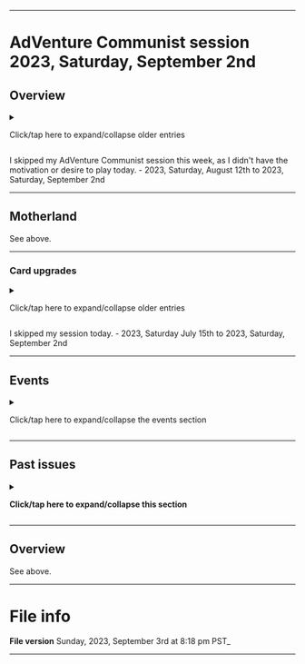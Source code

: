 
***

# AdVenture Communist session 2023, Saturday, September 2nd

## Overview

<details><summary><p lang="en">Click/tap here to expand/collapse older entries</p></summary>

I had a much longer session today, and made a lot of progress. I made significant progress in rank 45, and ranked up to rank 46. - August 7th 2021

I had a much longer session today, and made a lot of progress. I made significant progress in rank 46, and didn't rank up to rank 47. I played for nearly 4 hours, and spent a lot of my gold out of desperation, but it is fine, gold is for capitalists. - August 14th 2021

I had a much longer session today, and made a lot of progress. I made significant progress in rank 46, and ranked up to rank 47, and made decent progress here. - August 21st 2021

I had a long, but shorter session today. I wasn't as into it as I used to be. I made some progress in rank 47 today, but progress was very slow. - August 28th 2021

I had a long, but shorter session today. I was more into gameplay today, and I made some progress. I ranked up to rank 48, and made some progress in rank 48 today, but progress was very slow. - 2021 September 4th

I had a very long session today. I was more into gameplay today, and I made less progress. I made some progress in rank 48 today, but progress was very slow. - 2021 September 11th

I had a very long session again today. I was more into gameplay again today, and I made less progress. I ranked up to rank 49, and made some progress in rank 49, but progress was very slow. - 2021 September 18th

I had a very long session again today. I was more into gameplay again today, and I made less progress. I struggled in rank 49, and made very minor progress. I hope to complete the rank next week if things go better. - 2021 September 25th

I had along session again today. I was more into gameplay again today, and I made more progress. I ranked up to rank 50, and began struggling. I started uploading to a new repo today due to reaching rank 50. - 2021 October 2nd

I had an extremely long session today. I was more into gameplay again today, and I made more progress. I made some pretty good progress in rank 50, but didn't rank up. I eventually forced myself to quit. - 2021 October 9th

I did not play today, as I had to make a compromise due to my worsening cold. - 2021 October 16th

I had an very long session today. I was more into gameplay again today, and I made more progress. I made some pretty good progress in rank 50, ranked up, and began making progress in rank 51. I also played the event today, since it is a special event. I eventually forced myself to quit due to low battery and time. - 2021 October 23rd

I had an very long session today. I was more into gameplay again today, and I made more progress. I made some progress in rank 51, and focused heavily on cold storages and blood banks. I also played the event today, since it is a special event. I eventually forced myself to quit due to low battery and time. - 2021 October 30th

I had an very long session today. I was more into gameplay again today, and I made more progress, but most of the session was slow. I made some progress in rank 51, and focused heavily on cold storages, artilleries, tankers, and nuclear powerplants. I decided not to play the event today, as it seemed glitched, and I didn't want to risk messing up my game. - 2021 November 6th

I had a shorter session today. I made more progress, and wrapped up before it got slow.. I made some progress in rank 51, ranked up to rank 52, and made some progress there. - 2021 November 13th

I had a longer session today. I made more progress, and didn't wrap up up before it got slow. I made some progress in rank 52 today, but did not rank up. - 2021 November 20th

I had an excessively long session today. I made more progress, and didn't wrap up up before it got slow. I made some progress in rank 52 today, but did not rank up again. - 2021 November 27th

I had a shorter session that still went over an hour. I focused mainly on tankers and trying to get closer to ranking up. I did not rank up again this week, I stayed on rank 52. The game had a massive UI update, and I got used to it in the first half of the session. Some things couldn't be shown via screenshots, such as card transitions. - 2021 December 4th

I had a long session today. I quit after eventually forcing myself to stop. I ranked up to rank 53 today, but made little progress in the new rank. - 2021 December 11th

I had a long session today. I quit after eventually forcing myself to stop. I did not rank up from rank 53 today, but I made little progress in the new rank. - 2021 December 18th

I had a long session today. I quit after eventually forcing myself to stop. I did not rank up from rank 53 today, but I made a bit of progress in the new rank. - 2021 December 25th

I had a long session yet again today. I quit after eventually forcing myself to stop. I ranked up to rank 54, and made some progress in the new rank, but forced myself to quit when it became too repetitive. - 2022 January 1st

I had a long session yet again today. I quit after eventually forcing myself to stop. I did not rank up from rank 54, but made progress in the new rank, but forced myself to quit before it became too repetitive. - 2022 January 8th

I had a long session yet again today. I quit after eventually forcing myself to stop. I did not rank up from rank 54, but made progress in the new rank, but forced myself to quit before it became too repetitive. - 2022 January 15th

I had a very long session today. I quit after eventually forcing myself to stop. I was forced to update the game before starting. I ranked up to rank 55, and made minor progress in the new rank, but forced myself to quit after I wasted resources. - 2022 January 22nd

I had a very long session today. I quit after eventually forcing myself to stop. I stayed in rank 55, and made minor progress in the new rank, but forced myself to quit after I wasted too much time. - 2022 January 29th

I had a very long session today. I quit after eventually forcing myself to stop. I stayed in rank 55, and made minor progress in the new rank, but forced myself to quit after I ran out of things to do. - 2022 February 5th

I had a very long session today. I quit after eventually forcing myself to stop. I ranked up to rank 56, and made minor progress in the new rank, but forced myself to quit after I ran out of things to do. - 2022 February 12th

I had a shorter session today. I quit after eventually forcing myself to stop. I stayed in rank 56, and made minor progress in the new rank, but forced myself to quit after I ran out of things to do, and because I wasn't enjoying it too much today. - 2022 February 19th

I had a much longer, excessive session today. I quit after eventually forcing myself to stop. I stayed in rank 56, and made major progress in the new rank, but forced myself to quit after I ran out of things to do, and because I was playing for too long. I made significant progress in rank 56 and I will most likely be able to rank up next week. I did not play in any events, and focused most of my time on nuclear powerplants and tankers. The game also had an update today. - 2022 February 26th

I had a much longer, excessive session again today. I quit after eventually forcing myself to stop due to low battery (7%). I ranked up to rank 57, and decided to unlock as many industries as I could with only 1 comrade/second. I also spent a lot of time in the event today, but forced myself to quit after I ran low on battery, and because I was playing for too long. I made some progress in rank 57 and I will most likely be able to rank up next week. The game did not have any updates today.

Today, I considered not playing to show support for Ukraine, but decided that it was appropriate, as this game isn't pro-communism, it is mostly political satire if it even alludes to this. I still hope for Ukraine to become at peace again, for the fighting to stop, and for Ukraine to rebuild. - 2022 March 5th

<!-- 2022.03.12 Notes
AdCom session notes 2022 March 12th

Upgraded various cards in both the motherland and the event
Another very long, excessive session
Ad instability
!-->

I had a slightly longer, excessive session again today. I quit after eventually forcing myself to stop due to low battery (7%). I stayed in rank 57, and made minor progress in the new rank. I unlocked Nate Polly, and can now automate my crop dusters. I also spent a lot of time in the event today, but forced myself to quit after I ran out of things to do, and because I was playing for too long. The game did not have any updates today.

I updated various cards today. The game has unstable ads, and after some research, I found the developers have refused to fix this for the games entire lifespan. - 2022 March 11th

I had a very long session today, and made some progress. I eventually quit after my battery reached 5%. I ranked up to rank 58, and made some progress in the new rank. From my rewards from last weeks event, I unlocked a new researcher that gives a resource boost, and also got another supreme card, which let me double my comrade/second. I worked extensively on trying to unlock as much as I could and gain as many c/s before I quit. The game had unstable ads today, and after the game crashed the moment I clicked on an ad boost, I decided not to use anymore for a while. - 2022 March 19th

I had a long session today, and made some progress. I eventually quit after my battery reached 3%. I stayed in rank 58, and made little progress. I upgraded 1 card today. I did an update today, but the game still had unstable ads again today, and I repeatedly avoided most air drops. There has been a recent controversy with this game, and the threat of it dying out, most of the criticism is the failure to addres issues with ads. I will continue to play this game weekly until further notice. - 2022 March 25th

I had a long session today, and made some progress. I eventually quit after my battery reached 8%. I stayed in rank 58, and made little progress. I upgraded 2 cardS today. I focused on getting some industries to the point where I couldn't do effective upgrades anymore today. There has been a recent controversy with this game, and the threat of it dying out, most of the criticism is the failure to address issues with ads. I will continue to play this game weekly until further notice. - 2022 April 2nd

I had an excessively long session today, and made some progress. I eventually quit after forcing myself to stop. I ranked up to rank 59, and made some progress in the new rank. I upgraded 3 cardS today. I focused on getting some industries to the point where I couldn't do effective upgrades anymore for today. I actively avoided ads today after the first one crashed the game and deleted my session data. I only watched 1 ad today, which was for the production boost, speaking of ads, there has been a recent controversy with this game, and the threat of it dying out, most of the criticism is the failure to address issues with ads, and the increasing monetization of the game. I will continue to play this game weekly until further notice. - 2022 April 9th

I had an excessively long session today, and made some progress. I eventually quit after forcing myself to stop. I stayed in rank 59, and made some progress in the new rank. I upgraded 2 cardS today. I focused on getting some industries to the point where I couldn't do effective upgrades anymore for today. I actively avoided ads today due to the ongoing controversy, and the fact that ads are unstable now. I only watched 1 ad today, which was for the production boost. For concrete reference: there has been a recent controversy with this game, and the threat of it dying out, most of the criticism is the failure to address issues with ads, and the increasing monetization of the game. I will continue to play this game weekly until further notice. - 2022 April 16th

I had an excessively long session again today, and made some progress. I eventually quit after forcing myself to stop. I stayed in rank 59, and made some progress in the new rank. I did not upgrade any cards today. I focused on getting some industries to the point where I couldn't do effective upgrades anymore for today. I played for over 2 hours, but also did other things in this time. I actively avoided ads today due to the ongoing controversy, and the fact that ads are unstable now. I only watched 1 ad today, which was for the production boost. For concrete reference: there has been a recent controversy with this game, and the threat of it dying out, most of the criticism is the failure to address issues with ads, and the increasing monetization of the game. I will continue to play this game weekly until further notice. - 2022 April 23rd

I had an excessively long session again today, and made some progress. I eventually quit after forcing myself to stop. I ranked up to rank 60, and unlocked a new researcher (Captain Jay Spaddock - Automates battleships) I focused on getting some industries to the point where I couldn't do effective upgrades anymore for today. I played for over 2 hours, but didn't do other things in this time. I spent a long time in the beginning of rank 60, with 1 comrade per second. I actively avoided ads today due to the ongoing controversy, and the fact that ads are unstable now. I only watched 1 ad today, which was for the production boost. See below for more info on this. - 2022 April 30th

I had an excessively long (but shorter) session again today, and made some progress. I eventually quit after forcing myself to stop. I stayed in rank 60, and made some progress. I focused on getting some industries to the point where I couldn't do effective upgrades anymore for today. I played for over 2 hours, but didn't do other things in this time. I wasn't able to spend over 100 billion remaining comrades today. I did several upgrades today. I actively avoided ads today due to the ongoing controversy, and the fact that ads are unstable now. I only watched 1 ad today, which was for the production boost. See below for more info on this. - 2022 May 7th

I had an excessively long (and also longer than last week) session again today, and made some progress. I eventually quit after forcing myself to stop. I stayed in rank 60, and made major progress. I focused on getting some industries to the point where I couldn't do effective upgrades anymore for today. I played for over 2 hours, but didn't do other things in this time. I did several upgrades today. I actively avoided ads today due to the ongoing controversy, and the fact that ads are unstable now. I only watched 1 ad today, which was for the production boost. See below for more info on this. - 2022 May 14th

I had an excessively long (but a shorter session than last week) session again today, and made some progress. I eventually quit after forcing myself to stop. I ranked up to rank 61, and made progress in the new rank. I didn't do the 1 comrade/second gameplay this time. I focused on getting some industries to the point where I couldn't do effective upgrades anymore for today. I played for over 2 hours, but didn't do other things in this time. I did several upgrades today. I actively avoided ads today due to the ongoing controversy, and the fact that ads are unstable now. The game had an update today, but I don't want to see if they fixed it or not, as I should avoid ads here. I only watched 1 ad today, which was for the production boost. See below for more info on this. - 2022 May 21st

I had an excessively long (and also longer than last week) session again today, and made some progress. I eventually quit after forcing myself to stop. I stayed in rank 61, and made minor progress in the new rank. I focused on getting some industries to the point where I couldn't do effective upgrades anymore for today. I played for over 2 hours, but didn't do other things in this time. I did several upgrades today, but spent a lot of time playing the Supreme Supervillain event. I actively avoided ads today due to the ongoing controversy, and the fact that ads are unstable now. The game had an update today. I only watched 1 ad today, which was for the production boost. See below for more info on this. - 2022 May 28th

I had an excessively long (and also longer than last week) session again today, and made little progress. I eventually quit after forcing myself to stop. I stayed in rank 61, and made minor progress in the new rank. I made a severe error early on, when I accidentally bought over 300 billion cold storages, my entire weekly amount on a single industry that I didn't want to spend on (I wanted to focus on crop dusters here) this severely limited me today, but I did make some progress. I played for over 2 hours, but didn't do other things in this time. I spent a long time playing the Supreme Supervillain event. I actively avoided ads today due to the ongoing controversy, and the fact that ads are unstable now. The game had an update today. I only watched 1 ad today, which was for the production boost. See below for more info on this. - 2022, Saturday, June 4th

I had an excessively long (but much shorter than last week) session again today, and made some progress. I eventually quit after forcing myself to stop. I ranked up to rank 62, and made some progress in the new rank. I collected rewards from last weeks event, and kept playing. I saved up nearly 20000 science. I also now have 1000 gold saved up again.11I actively avoided ads today due to the ongoing controversy, and the fact that ads are unstable now. The game had an update today. I only watched 1 ad today, which was for the production boost. See below for more info on this. - 2022, Saturday, June 11th

I had an excessively long (but much shorter than last week) session again today, and made some progress. I eventually quit after forcing myself to stop. I stayed in rank 62, and made some minor progress in the new rank. I saved up nearly 24000 science, before I spent most of it. The game had an update again today. I actively avoided ads today due to the ongoing controversy, and the fact that ads are unstable now. I only watched 1 ad today, which was for the production boost. See below for more info on this. - 2022, Saturday, June 18th

I had an excessively long (but a bit shorter than last week) session again today, and made some progress. I eventually quit after forcing myself to stop. I stayed in rank 62, and made some minor progress in the new rank. I discovered a checkbox that I should never press, which seems to have been added recently, which allows you to waste resources on a lower level industry. The capsule auto-open was cool and productive, but this one checkbox can be extremely malicious. I hope I never accidentally press it. I actively avoided ads today due to the ongoing controversy, and the fact that ads are unstable now. I only watched 1 ad today, which was for the production boost. See below for more info on this. - 2022, Saturday, June 25th

I had a very long (but a bit shorter than last week) session again today, and made some progress. I eventually quit after forcing myself to stop. I stayed in rank 62, and made some major progress in the new rank. I will rank up next week. I couldn't play as long as I wanted, as my battery wasn't performing as well lately. I actively avoided ads today due to the ongoing controversy, and the fact that ads are unstable now. I only watched 1 ad today, which was for the production boost. See below for more info on this. - 2022, Saturday, July 2nd

I had an excessively long (but a bit longer than last week) session again today, and made some progress. I eventually quit after forcing myself to stop. I stayed in rank 62, until I could complete a quest, which ended up taking most of the session. I ranked up to rank 63 later on, and made minor progress in the new rank I actively avoided ads today due to the ongoing controversy, and the fact that ads are unstable now. I only watched 1 ad today, which was for the production boost. See below for more info on this. - 2022, Saturday, July 9th

I had an excessively long (and much longer than last week) session again today, and made some progress. I eventually quit after forcing myself to stop. I stayed in rank 63. The game had an update today, and ads are now stable again, I found out later in my session. The game also no longer warns you against wasting all your comrades on a previous industry, and the game failed me on this today. - 2022, Saturday, July 16th

I had an excessively long (and much longer than last week) session again today, and made some progress. I eventually quit after forcing myself to stop. I stayed in rank 63. I opened my first epic chest today, and did 2 card upgrades. I also went through 15 ads, only to find the free airdrops had a very weak payout. I eventually forced myself to stop. - 2022, Saturday, July 23rd

I had a much shorter session today, and made some progress. I eventually quit after forcing myself to stop. I stayed in rank 63. I collected rewards and did 1 card upgrade. I accidentally wasted over a hundred billion comrades early on, which didn't hinder my gameplay much, until I reached a Uranium mine achievement. I eventually forced myself to stop when my battery ran low. - 2022, Saturday, July 30th

I had an excessively long (and much longer than last week) session again today, and made some progress. I eventually quit after forcing myself to stop. I ranked up to rank 64, and made minor progress in the new rank. I also did 1 card upgrades. I eventually forced myself to stop. - 2022, Saturday, August 6th

I had an excessively long (but much shorter than last week) session again today, and made some progress. I eventually quit after forcing myself to stop. I stayed in rank 64, and made minor progress in the new rank. I also did 4 card upgrades. I eventually forced myself to stop. - 2022, Saturday, August 13th

I had an excessively long (and much longer than last week) session again today, and made significant progress. I eventually quit after forcing myself to stop. I stayed in rank 64, and made significant progress in the new rank. I also did 3 card upgrades. I eventually forced myself to stop. - 2022, Saturday, August 20th

I had an excessively long (but much shorter than last week) session again today, and made some progress. I eventually quit after running low on battery. I ranked up to rank 65, and made minro progress in the new rank. I did not do any card upgrades today. I eventually forced myself to stop. The game began throwing defective ads again, and I stopped getting ad boosts due to a crash. - 2022, Saturday, August 27th

I did not play today, I had issues charging my phone overnight, and by the time it charged enough to play, it was already too late in the day. I hope to get this under control, and resume next week. - 2022, Saturday, September 3rd

I did not play again this week, I just didn't feel like playing. I have some projects that are taking a lot of time, and I preferred to work on them rather than play this game today. I may resume next week. - 2022, Saturday, September 10th to 2023, Saturday, February 25th (26 consecutive sessions skipped)

I have plans to return on 2023, Saturday, March 11th, due to a long car trip. I may play AdCap as well. - 2023, Saturday, February 18th

I finally returned to this game today, a week earlier than planned. The game was so out of date, that it gave an error of being unable to sign me in, rather than show that an update is available. I tried to keep my session under an hour, but the game was very addicting. I had an very long session today, and made some progress. I eventually quit after running low on battery. I upgraded my miners to level 10 today. I eventually forced myself to stop. - 2023, Saturday, March 4th

I had a very long session today, and made some progress. I eventually quit after running out of things to do. I unfortunately didn't get to rank up this week, but came close. I unlocked a supreme card through a stone capsule today. I upgraded my uranium mine to level 6 today, and also my megacop to level 5. I eventually forced myself to stop. - 2023, Saturday, March 11th

I had a very long session today, and made some progress. I ranked up to rank 66, but waited a long time to try and complete the remaining 2 quests first. I did not do any card upgrades this week. I eventually forced myself to stop. - 2023, Saturday, March 18th

I had a very long session today, and made some progress. I stayed in rank 66, completing few quests, and upgrading some industries. Most of my time was spent in the Comrade Communists Vacation event. I did not do any card upgrades this week. I eventually forced myself to stop. - 2023, Saturday, March 25th

I had an very long session today, and made some progress. I stayed in rank 66, completing some quests, and upgrading some industries. Most of my time was spent in the Comrade Communists Vacation event. I did not do any card upgrades this week. I eventually forced myself to stop. - 2023, Saturday, April 1st

I had a very long session today, and made some progress. I stayed in rank 66, completing some quests, and upgrading some industries. I came close to ranking up, but couldn't progress, as I became deadlocked. I did several card upgrades, and received a Supreme rarity card. I eventually forced myself to stop. - 2023, Saturday, April 8th

<!-- Notes 2023.04.15
1 card upgrade
Shorter session
!-->

I had a long session today, much shorter in comparison to last week and made some progress. I stayed in rank 66, completing some quests, and upgrading some industries. I was still deadlocked today. I did 1 card upgrade today. I eventually forced myself to stop. - 2023, Saturday, April 15th

<!-- Notes 2023.04.22
AdCom update issues
Stone state skipped
Rank up, did not complete all quests, no new unlocks
Artillery upgrade (to save you RAM from manually locating the file, here is the data: lvl 9: artillery production output: 256x -> 512x)
Long session
!-->

I had a long session today, much shorter in comparison to last week and made some progress. I ranked up to rank 67 without completing all quests. There were no new card unlocks at rank 67, but there will be one for rank 68. The game had an update, and it took a while for the update to go through. I did 1 card upgrade today. I eventually forced myself to stop. - 2023, Saturday, April 22nd

<!-- Notes 2023.04.29
AdCom 2023.04.29

Upgraded stone capsule science reward, now to make up 4000 science from doing this upgrade, should take about a month
Fun event
Very long time in the event
Progress in the motherland
Unable to upload media today, not enough time, and the Internet was too slow. I will give myself until Tuesday.
!-->

I had a very long session today, and made some progress. I stayed in rank 67 today, and made some progress. I upgraded my stone capsule science reward, now I have to make up 4000 science from doing this upgrade, it should take about a month. I spent a very long time in the event. I eventually forced myself to stop. Later on, I could not upload media to the AdCom git-image repository, as I didn't have enough time, and the Internet was too slow. - 2023, Saturday, April 29th

<!-- Notes 2023.05.06
1 CARD UPGRADE, BARGES
Unable to make it to rank 8 in the event
!-->

I had a very long session today, and made some progress. I stayed in rank 67 today, and couldn't complete very many objectives. I did 1 card upgrade, and spent a very long time in the event. I eventually forced myself to stop. - 2023, Saturday, May 6th

I had a very long session today, and made some progress. I stayed in rank 67 today, and couldn't complete very many objectives, I was very close to being able to rank up today, but encountered some very difficult objectives. I did 2 card upgrades, and spent a lot of gold and time. I spent too much gold on time warps, and 8000 science, the first time I have purchased science with gold. I eventually forced myself to stop. - 2023, Saturday, May 13th

I had a very short session today, and made some progress. I stayed in rank 67 today, and couldn't complete any objectives, I thought I would be able to rank up today, but it wasn't possible to complete any of the last 3 objectives. I did 1 card upgrade, and spent a lot of gold. The game had a useful update, where now I can get a free 30 minute time warp every 6 hours (or once per week, in my case) there were some graphical changes I didn't like as much, but they weren't all bad. I eventually forced myself to stop. - 2023, Saturday, May 20th

I had a short session today, and made some progress. I ranked up to rank 68, and made brief progress in the new rank. I didn't do any card upgrades this week. I am waiting to unlock airports within the current rank before I begin upgrading the new card, as I want to see the effects of different production speeds. I eventually forced myself to stop. - 2023, Saturday, May 27th

I had a long session today, and made some progress. I stayed in rank 68, and made brief progress in the new rank. I did 3 card upgrades this week, and exited the game multiple times to get stable ad boosts. I eventually wrapped up and quit. - 2023, Saturday, June 3rd

I had a long session today, and made some progress. I stayed in rank 68, and made some progress in the new rank. I did 1 card upgrade this week, and exited the game once to get stable ad boosts. I decided not to play the event this week. I eventually wrapped up and quit. - 2023, Saturday, June 10th

I had a very short session today, and made some progress. I stayed in rank 68, and made slight progress in the new rank. I didn't do any card upgrades this week. I decided not to play the event this week. I eventually wrapped up and quit. This was one of my shortest sessions. - 2023, Saturday, June 17th

I had a long session today, and made some progress. I stayed in rank 68, and made slight progress in the new rank, only completing 2 quests. I did 2 card upgrades this week. I decided not to play the event this week. I eventually wrapped up and quit. This was another purposefully short session. - 2023, Saturday, June 24th

I skipped my AdVenture Communist session this week, as I had a really hard day yesterday, and needed time to catch up today. - 2023, Saturday, July 1st

I had a short session today, and made some progress. I stayed in rank 68, and made slight progress in the new rank, only completing 2 quests. I did 2 card upgrades this week. I decided not to play the event this week. I eventually wrapped up and quit. This session went on longer and focused mainly on uranium mines. I had a good time playing. - 2023, Saturday, July 8th

I skipped my AdVenture Communist session this week, as I had a really hard day with my schedule yesterday, and needed time to catch up today. I also had battery life issues. - 2023, Saturday, July 15th

I skipped my AdVenture Communist session this week, as I didn't have the time or motivation to play today. - 2023, Saturday, July 22nd to 2023, Saturday, August 5th

</details>

I skipped my AdVenture Communist session this week, as I didn't have the motivation or desire to play today. - 2023, Saturday, August 12th to 2023, Saturday,  September 2nd

---

## Motherland

See above.

***

### Card upgrades

<details><summary><p lang="en">Click/tap here to expand/collapse older entries</p></summary>

Today I upgraded Mega cop to level 4, reducing the purchase cost of military industries from 1000x to 10000x - 2021 September 11th

Today I upgraded my Oil Rigs, Deep Bores, Mines, and harbours to level 8 for 2000 science each, 8000 science total. - 2021 September 18th

Today I upgraded my tankers to level 2 for 50 science, my greenhouses to level 8 for 2000 science, and upgraded my cold storages to level 6 for 400 science. - 2021 September 25th

Today, I upgraded my Queen of Groots card to level 3 for 2000 science, increasing the amount of researchers earned in wooden capsules. I also upgraded  my Jar J Musk card to level 4 for 4000 science, decreasing the cost of land industries. I did not do any other card upgrades today. - 2021 October 2nd

Today I upgraded several cards, including my blood bank production speed to level 8, my tankers production speed to level 3, my irrigations production speed to level 9, my plantations production speed to level 8, my cold storages production speed to level 7, and my artilleries production speed to level 6. I did not do any other card upgrades today. - 2021 October 9th

I did not do any upgrades today, as I didn't play today, as I had to make a compromise due to my worsening cold. - 2021 October 16th

Today, I upgraded my farmers to level 9, my stone capsule science reward to level 2, and various upgrades in the Spooky State event. - 2021 October 23rd

Today, I upgraded my nurses to level 9, my tankers to level 5, my nuclear plants to level 3, and did various upgrades in the Spooky State event. - 2021 October 30th

Today, I upgraded my nuclear plants to level 4, my soldiers to level 8, and my worker production output rate to level 5. - 2021 November 6th

Today, I upgraded my nuclear plants to level 5. That was it. - 2021 November 13th

Today, I had to upgrade 3 cards to complete a quest, as I needed to complete a mission. I upgraded my communes to level 8, my freights to level 8, and my coal plants to level 8. I am now very low on cheap cards to upgrade (cards cheaper than 4000 science) - 2021 November 20th

Today, I upgraded my tankers to level 6, my placebo trade output to 256x, and also various upgrades in the Ninja Union event. That was it. - 2021 November 27th

I didn't do any card upgrades today. - 2021 December 4th

Today, I upgraded my land trade output to level 7. That was it. - 2021 December 11th

Today I upgraded my tankers to level 7, along with a few upgrades in the ANew Atlantis event. That was it! - 2021 December 18th

Today I upgraded my roads to level 8, and my artillery to level 7. - 2021 December 25th

Today I upgraded my potato trade output to level 7, and my sewers to level 8. That was it! - 2022 Janaury 1st

Today I upgraded my hospital production speed from 2x to 4x, then from 4x to 8x (level 3) that was it. - 2022 January 8th

Today I upgraded my science earned from wood capsules from 9% to 12%, my stone capsule science output from 5% to 6.5%, along with various upgrades in the zombie revolution event. - 2022 January 15th

Today I upgraded my trade output for ore to leve 7. That was it.  - 2022 Sunday January 22nd

Today I upgraded my potato production output to 256x, and upgraded my nuclear powerplants to level 6. That was it.  - 2022 Sunday January 29th

Today I upgraded my military industry production output to level 7, and my hospital production ouput to level 4. That was it. - 2022 Sunday February 5th

Today I upgraded my farmer production output to level 7 and my worker production output to level 7. That was it for today. - 2022 Sunday February 12th

Today I upgraded my nuclear powerplant production output to level 7 and my hospital production output to level 5. That was it for today. - 2022 Sunday February 19th

Today I upgraded my placebo bonus resource output to level 4 (256x) That was it for today. - 2022 Sunday February 26th

Today I upgraded my comrade bullet trade output to level 7, and did various upgrades in the event. That was it for today. - 2022, Saturday, March 5th

Today, I unlocked the Nate Polly card and upgraded it 4 times (from 2x crop dusters speed to 32x, from level 1 to level 5) I also unlocked the Thollum card, and upgraded it from level 1 to level 3, bring production output of workers from 9x to 36x (before today, it was only 1x) I also did varioius card upgrades in the Glorious Potato Factory event. - 2022, Saturday, March 12th

Today, I upgraded my Earthworm Jym to level 2 for 5000 science, allowing me to double my comrade trade output across all industries. That was it for card upgrades today. - 2022, Saturday, March 19th

Today, I upgraded my potato industry production output to 256x for 8000 science, allowing me to double production on mt first industry. That was it for card upgrades today. - 2022, Saturday, March 26th

Today, I upgraded my crop duster to level 4 for 400 science, and upgrading my cold storages to level 7. That was it for card upgrades today. - 2022, Saturday, April 2nd

Today, I upgraded my military industry production output to 256, my ore production output to 256, and my hospitals to level 6. That was it for card upgrades today. - 2022, Saturday, April 9th

Today, I upgraded my artilleries to level 8 (256x) and my miners to level 4 (72x) That was it for card upgrades today. - 2022, Saturday, April 16th

I didn't do any upgrades today. - 2022, Saturday, April 23rd to 2022, Saturday, April 30th

Today, I upgraded my nuclear plants to level 8 (256x) upgraded my land industry production output to level 8 (256x) and upgraded my potato industry crit bonus chance to level 7 (26%) I didn't do any other upgrades today. - 2022, Saturday, May 7th

Today, I upgraded my miner production output to level 5 (144x) and upgraded my battleship speed from level 1 to level 5. I didn't do any other upgrades today. - 2022, Saturday, May 14th

I didn't do any upgrades today. - 2022, Saturday, May 21st

Today, I upgraded my ore industry production output to level 8 (256x) and did several upgrades in the Supreme Supervillain. I didn't do any other upgrades today. - 2022, Saturday, May 28th

I did not do any card upgrades today, except for in the Supreme Supervillain event. - 2022, Saturday, June 4th

I didn't do any card upgrades today at all. - 2022, Saturday, June 11th

Today, I upgraded my tanker production speed to level 8 for 2000 science, my military production output to level 8 (256x) for 8000 science, and my placebo production output to level 8 (256x) for another 8000 science. I didn't do any other upgrades today. - 2022, Saturday, June 18th

Today, I upgraded my battleship production speed to level 6 (64x) for 400 science. I didn't do any other upgrades today. - 2022, Saturday, June 25th

Today, I upgraded my cropduster production to level 7 (256x) for 1000 science. I didn't do any other upgrades today. - 2022, Saturday, July 2nd

I didn't do any card upgrades today at all. - 2022, Saturday, July 9th

Today, I upgraded my crit for placebo industries to level 8 (26% -> 31.25%) for 8000 science, my military industry crit to level 7 (21.25% -> 26%) for 4000 science, my ore industry crit to level 7 (21.25% -> 26%) for 4000 science, and my miner production to level 6 (144x -> 288x) for 2000 science. I didn't do any other upgrades today. - 2022, Saturday, July 16th

Today, I upgraded my worker automation to level 9 (`256x` -> `512x`) for 4000 science, along with my hospital automation to level 7 (`64x` -> `128x`) for 1000 science. I didn't do any other upgrades today. - 2022, Saturday, July 23rd

Today, I upgraded my ore industry purchase (decrease) cost to level 4 (`1000` -> `10,000`) for 4,000 science. I didn't do any other upgrades today. - 2022, Saturday, July 30th

Today, I upgraded my ore industry purchase (decrease) cost to level 5 (`10,000` -> `100,000`) for 8,000 science. I didn't do any other upgrades today. - 2022, Saturday, August 6th

Today, I upgraded my Uranium mines to level 2 (`2x` -> `4x`) level 3 (`4x` -> `8x`) and level 4 (`8x` -> `16x`) and also upgraded my clinic automation to level 9 (`256x` -> `512x`) I didn't do any other upgrades today. - 2022, Saturday, August 13th

Today, I upgraded my Uranium mines to level 5 (`16x` -> `32x`) upgraded my battleship automation to level 7 (`64x` -> `128x`) and upgraded my land industries crit change to level 7 (`21.25%` -> `26.00%`) I didn't do any other upgrades today. - 2022, Saturday, August 20th

I did not do any card upgrades today. - 2022, Saturday, August 27th to 2023, Saturday, February 25th

Today, I upgraded my miners to level 10 (`512x` -> `1024x`) I didn't do any other upgrades today. - 2023, Saturday, March 4th

Today, I upgraded my megacop to level 5 (`-10k military cost` -> `-100k military cost`) and my uranium mines to level 6 (`x32` -> `x64`) I didn't do any other upgrades today. - 2023, Saturday, March 11th

I did not do any card upgrades today. - 2023, Saturday, March 18th to 2023, Saturday, April 1st

Today, I upgraded my full industry crit rate to level 2 (`8%` -> `13%`) upgraded my uranium mines production output speed to level 6 (`x64` -> `x128`) upgraded my miner production output to level 7 (`x288` -> `x576`) and upgraded my farmer production output to level 8 (`x576` -> `x1152`) I did not do any other upgrades today. - 2023, Saturday, April 8th

I did 1 upgrade today, upgrading my oil rig production outspeed to level 9 (`x256` -> `x512`) I did not do any other upgrades today. - 2023, Saturday, April 15th

I did 1 upgrade today, upgrading my artillery production output to level 9 (`256x` -> `512x`) I did not do any other upgrades today. - 2023, Saturday, April 22nd

I did 1 upgrade today, upgrading my stone capsule science reward to level 4 (`6.5%` -> `8.5%`) I did not do any other upgrades today. - 2023, Saturday, April 29th

I did 1 upgrade today, upgrading my barge production outspeed to level 9 (`x256` -> `x512`) I did not do any other upgrades today. - 2023, Saturday, May 6th

I did 2 upgrades today, upgrading my soldiers to level 10 (`512x` -> `1024x`) and my land purchase cost decreaser to level 5 (`-10k land cost` -> `-100k land cost`) I did not do any other upgrades today. - 2023, Saturday, May 13th

I did 1 upgrade today, upgrading my greenhouses to level 9 (`256x` -> `512`) for 4,000 science. I did not do any other upgrades today. - 2023, Saturday, May 20th

I did not do any card upgrades today. - 2023, Saturday, May 27th

I did 3 upgrades today, upgrading my airport production output speed to level 2 (`2x` -> `4x`) then to level 3 (`4x` -> `8x`) and also my wood capsule science output to level 5 (`12.5%` -> `17%`) this upgrade costs 8,000 science, so it is going to take a while to make up for the upgrade cost. I did not do any other upgrades today. - 2023, Saturday, June 3rd

I did 1 upgrade today, upgrading my crop duster production speed to level 8 (`128x` -> `256x`) I did not do any other upgrades today. - 2023, Saturday, June 10th

I did not do any card upgrades today. - 2023, Saturday, June 17th

I did 2 upgrades today, upgrading my airport production output speed to level 4 (`8x` -> `16x`) and my placebo industry purchase cost decreaser to level 5. I did not do any other upgrades today. - 2023, Saturday, June 24th

I skipped my session today. - 2023, Saturday July 1st

I did 2 upgrades today, upgrading my uranium mines production output speed to level 7 (`128x` -> `256x`) and my airport production output speed to level 5 (`x16` -> `x32`) I did not do any other upgrades today. - 2023, Saturday, July 8th

</details>

I skipped my session today. - 2023, Saturday July 15th to 2023, Saturday, September 2nd

***

## Events

<details><summary><p lang="en">Click/tap here to expand/collapse the events section</p></summary>

---

### Spooky State event

<details><summary><p lang="en">Click/tap here to expand/collapse older entries</p></summary>

I played the event today (Spooky State) and made it to rank 4. I don't usually play events, but I made an exception, as I never played this one before, and it only comes up once a year. - 2021 October 23rd

I played the event today (Spooky State) and made it to rank 5. I don't usually play events, but I made an exception, as I never played this one before, and it only comes up once a year. - 2021 October 30th

The event was not active this week. - 2021 November 6th to 2022, Saturday, September 3rd

I was not active this week, so I am not sure what events were active. - 2022, Saturday, September 10th to 2023, Saturday, February 25th

The event was not active this week. - 2023, Saturday, March 4th to 2023, Saturday, June 24th

I was not active this week, so I am not sure what events were active. - 2023, Saturday, July 1st

The event was not active this week. - 2023, Saturday, July 8th to 2023, Saturday, July 8th

</details>

I was not active this week, so I am not sure what events were active. - 2023, Saturday, July 15th to 2023, Saturday, September 2nd

---

### LTE.Zombie.name

<details><summary><p lang="en">Click/tap here to expand/collapse older entries</p></summary>

The event seemed glitched, and before I started playing today, the game was already acting like I was going to be forced to restart my progress, so I decided not to risk it and not play the event today. - 2021 November 6th

The event was not active this week. - 2021 November 13th to 2022 January 8th

The event was active this week, this time under the correct name. See below. - 2022 January 15th

The event was not active this week. - 2022 January 22nd to 2022, Saturday, September 3rd

I was not active this week, so I am not sure what events were active. - 2022, Saturday, September 10th to 2023, Saturday, February 25th

The event was not active this week. - 2023, Saturday, March 4th to 2023, Saturday, June 24th

I was not active this week, so I am not sure what events were active. - 2023, Saturday, July 1st

The event was not active this week. - 2023, Saturday, July 8th to 2023, Saturday, July 8th

</details>

I was not active this week, so I am not sure what events were active. - 2023, Saturday, July 15th to 2023, Saturday, September 2nd

---

### Stone state event

<details><summary><p lang="en">Click/tap here to expand/collapse older entries</p></summary>

I did not play the stone state event today, as I didn't feel like it. - 2021 November 20th

The event was not active this week. - 2021 November 27th to 2022 January 22nd

I did not play the stone state event today, as I didn't feel like it. - 2022 January 28th

The event was not active this week. - 2022 February 5th to 2022 April 2nd

I did not play the stone state event today, as I didn't feel like it. - 2022 April 16th

The event was not active this week. - 2022 April 23rd to 2022, Saturday, June 11th

The event was active this week, but I chose not to play it. - 2022, Saturday, July 9th

The event was not active this week. - 2022, Saturday, July 16th to 2022, Saturday, September 3rd

I was not active this week, so I am not sure what events were active. - 2022, Saturday, September 10th to 2023, Saturday, February 25th

The event was not active this week. - 2023, Saturday, March 4th to 2023, Saturday, April 15th

The event was active this week, but I chose not to play it. - 2023, Saturday, April 22nd

The event was not active this week. - 2023, Saturday, April 29th to 2023, Saturday, June 24th

I was not active this week, so I am not sure what events were active. - 2023, Saturday, July 1st

The event was not active this week. - 2023, Saturday, July 8th to 2023, Saturday, July 8th

</details>

I was not active this week, so I am not sure what events were active. - 2023, Saturday, July 15th to 2023, Saturday, September 2nd

---

### Ninja Union event

<details><summary><p lang="en">Click/tap here to expand/collapse older entries</p></summary>

I decided to play the event today, but was unable to make it to rank 5. Hopefully the other rewards can be helpful next week. - 2021 November 27th

The event was not active this week. - 2021 December 4th to 2022 January 29th

The event was not active this week - 2022 February 12th to 2022 April 9th

The event was active this week, but I chose not to play it. - 2022 April 16th

The event was not active this week. - 2022 April 23rd to 2022, Saturday, June 18th

The event was active this week, but I chose not to play it. - 2022, Saturday, June 25th 

The event was not active this week. - 2022, Saturday, July 2nd to 2022, Saturday, September 3rd

I was not active this week, so I am not sure what events were active. - 2022, Saturday, September 10th to 2023, Saturday, February 25th

The event was not active this week. - 2023, Saturday, March 4th to 2023, Saturday, May 6th

The event was active this week, but I chose not to play it. - 2023, Saturday, May 13th 

The event was not active this week. - 2023, Saturday, May 20th to 2023, Saturday, June 24th

I was not active this week, so I am not sure what events were active. - 2023, Saturday, July 1st

The event was not active this week. - 2023, Saturday, July 8th to 2023, Saturday, July 8th

</details>

I was not active this week, so I am not sure what events were active. - 2023, Saturday, July 15th to 2023, Saturday, September 2nd

---

### Communist Crusade event

<details><summary><p lang="en">Click/tap here to expand/collapse older entries</p></summary>

I decided not to play the event this week, I didn't feel like it. - 2021 Saturday December 4th

The event was not active this week. - 2021 December 11th to 2022 February 5th

The event was active this week, but I didn't feel like participating in it. - 2022 February 12th

The event was not active this week. - 2022 February 19th to 2022 April 16th

The event was active this week, but I didn't feel like participating in it. - 2022 April 23rd

The event was not active this week. - 2022 April 30th to 2022, Saturday, July 25th

The event was active this week, but I didn't feel like participating in it. - 2022 July 2nd

The event was not active this week. - 2022, Saturday, July 9th to 2022, Saturday, September 3rd

I was not active this week, so I am not sure what events were active. - 2022, Saturday, September 10th to 2023, Saturday, February 25th

The event was not active this week. - 2023, Saturday, March 4th to 2023, Saturday, May 13th

The event was active this week, but I didn't feel like participating in it. - 2023, Saturday, May 20th

The event was not active this week. - 2023, Saturday, May 27th to 2023, Saturday, June 24th

I was not active this week, so I am not sure what events were active. - 2023, Saturday, July 1st

The event was not active this week. - 2023, Saturday, July 8th to 2023, Saturday, July 8th

</details>

I was not active this week, so I am not sure what events were active. - 2023, Saturday, July 15th to 2023, Saturday, September 2nd

---

### Space force event

<details><summary><p lang="en">Click/tap here to expand/collapse older entries</p></summary>

I decided not to play the event this week, I didn't feel like doing so. - 2021 Saturday December 11th

The event was not active this week. - 2021 December 18th to 2022 February 12th

The event was active this week, but I didn't feel like participating in it. - 2022 February 19th to 2022 March 5th

The event was not active this week. - 2022 ?? to 2022 Saturday, April 23rd

The event was active this week, but I didn't feel like participating in it. - 2022 April 30th

The event was not active this week. - 2022 Saturday May 7th to 2022, Saturday, July 16th

The event was active this week, but I didn't feel like participating in it. - 2022, Saturday, July 23rd

The event was not active this week. - 2022, Saturday, July 30th to 2022, Saturday, September 3rd

I was not active this week, so I am not sure what events were active. - 2022, Saturday, September 10th to 2023, Saturday, February 25th

The event was not active this week. - 2023, Saturday, March 4th to 2023, Saturday, May 20th

The event was active this week, but I didn't feel like participating in it. - 2023, Saturday, May 27th

The event was not active this week. - 2023, Saturday, June 3rd to 2023, Saturday, June 24th

I was not active this week, so I am not sure what events were active. - 2023, Saturday, July 1st

The event was not active this week. - 2023, Saturday, July 8th to 2023, Saturday, July 8th

</details>

I was not active this week, so I am not sure what events were active. - 2023, Saturday, July 15th to 2023, Saturday, September 2nd

---

### ANew Atlantis event

<details><summary><p lang="en">Click/tap here to expand/collapse older entries</p></summary>

I decided to play the event today, but was unable to make it to rank 5. Hopefully the other rewards can be helpful next week. - 2021 December 18th

The event was not active this week. - 2021 December 25th to 2022 February 19th

The event was active this week, but I didn't feel like participating in it. - 2022 February 26th

The event was not active this week. - 2022 March 5th to 2022 April 30th

The event was active this week, but I didn't feel like participating in it. - 2022 Saturday May 7th

The event was not active this week. - 2022, Saturday, May 14th to 2022, Saturday, July 23rd

The event was active this week, but I didn't feel like participating in it. - 2022, Saturday, July 30th

The event was not active this week. - 2022, Saturday, August 27th to 2022, September 3rd

I was not active this week, so I am not sure what events were active. - 2022, Saturday, September 10th to 2023, Saturday, February 25th

The event was not active this week. - 2023, Saturday, March 4th

The event was active this week, but I didn't feel like participating in it. - 2023, Saturday, March 11th

The event was not active this week. - 2023, Saturday, March 18th to 2023, Saturday, May 27th

The event was active this week, but I didn't feel like participating in it. - 2023, Saturday, June 3rd

The event was not active this week. - 2023, Saturday, June 10th to 2023, Saturday, June 24th

I was not active this week, so I am not sure what events were active. - 2023, Saturday, July 1st

The event was not active this week. - 2023, Saturday, July 8th to 2023, Saturday, July 8th

</details>

I was not active this week, so I am not sure what events were active. - 2023, Saturday, July 15th to 2023, Saturday, September 2nd

---

### Supreme Santa event

<details><summary><p lang="en">Click/tap here to expand/collapse older entries</p></summary>

I decided not to play the event this week, I didn't feel like doing so. - 2021 Saturday December 25th

I decided not to play the event again this week. I just didn't feel like doing so. - 2022 Saturday January 1st

The event was not active this week. - 2022 January 8th to 2022, Saturday, July 2nd

The event was active this week, but I decided not to play this week. I just didn't feel like doing so. Again, why is this event happening in the middle of Summer? - 2022 Saturday July 9th to 2022, Saturday, July 16th

The event was not active this week. - 2022, Saturday, July 23rd to 2022, Saturday, September 3rd

I was not active this week, so I am not sure what events were active. - 2022, Saturday, September 10th to 2023, Saturday, February 25th

The event was not active this week. - 2023, Saturday, March 4th to 2023, Saturday, June 24th

I was not active this week, so I am not sure what events were active. - 2023, Saturday, July 1st

The event was not active this week. - 2023, Saturday, July 8th to 2023, Saturday, July 8th

</details>

I was not active this week, so I am not sure what events were active. - 2023, Saturday, July 15th to 2023, Saturday, September 2nd

---

### Comrade Cowboys event

<details><summary><p lang="en">Click/tap here to expand/collapse older entries</p></summary>

I decided not to play the event this week, I didn't feel like doing so. - 2022, Saturday, January 8th

The event was not active this week. - 2022 January 15th to 2022 March 12th

The event was active this week, but I did not participate. - 2022 March 19th

The event was not active this week. - 2022 March 26th to 2022 May 7th

The event was active this week, but I didn't feel like playing it, so I did not participate. - 2022, Saturday, May 14th

The event was not active this week. - 2022, Saturday, May 21st to 2022, Saturday, July 30th

The event was active this week, but I didn't feel like playing it, so I did not participate. - 2022, Saturday, August 6th

The event was not active this week. - 2022, Saturday, August 20th to 2022, Saturday, September 3rd

I was not active this week, so I am not sure what events were active. - 2022, Saturday, September 10th to 2023, Saturday, February 25th

The event was not active this week. - 2023, Saturday, March 4th to 2023, Saturday, March 11th

The event was active this week, but I didn't feel like participating in it. - 2023, Saturday, March 18th

The event was not active this week. - 2023, Saturday, March 25th to 2023, Saturday, June 17th

The event was active this week, but I didn't feel like participating in it. - 2023, Saturday, June 24th

I was not active this week, so I am not sure what events were active. - 2023, Saturday, July 1st

The event was not active this week. - 2023, Saturday, July 8th to 2023, Saturday, July 8th

</details>

I was not active this week, so I am not sure what events were active. - 2023, Saturday, July 15th to 2023, Saturday, September 2nd

---

### Zombie Revolution event

<details><summary><p lang="en">Click/tap here to expand/collapse older entries</p></summary>

I played the event for the first time this week, and made it to rank 4 before quitting. - 2022, Saturday, January 15th

<!-- The event was not active this week. - 2022 January 22nd to 2022 January 22nd !-->

The event was not active this week. - 2022 January 22nd to 2022 March 19th

The event was active this week, but I noticed I have played it in the past, so I quit early on. - 2022, Saturday, March 26th

The event was not active this week. - 2022 April 2nd to 2022 May 14th

The event was active this week, but I didn't feel like playing it, so I did not participate. - 2022, Saturday, May 21st

The event was not active this week. - 2022, Saturday, May 28th to 2022, Saturday, August 6th

The event was active this week, but I didn't feel like playing it, so I did not participate. - 2022, Saturday, August 13th

The event was not active this week. - 2022, Saturday, August 20th to 2022, Saturday, September 3rd

I was not active this week, so I am not sure what events were active. - 2022, Saturday, September 10th to 2023, Saturday, February 25th

The event was not active this week. - 2023, Saturday, March 4th to 2023, Saturday, April 1st

The event was active this week, but I didn't feel like playing it, so I did not participate. - 2023, Saturday, April 8th

The event was not active this week. - 2023, Saturday, April 15th to 2023, Saturday, June 24th

I was not active this week, so I am not sure what events were active. - 2023, Saturday, July 1st

The event was not active this week. - 2023, Saturday, July 8th to 2023, Saturday, July 8th

</details>

I was not active this week, so I am not sure what events were active. - 2023, Saturday, July 15th to 2023, Saturday, September 2nd

---

### Winter Motherland event

<details><summary><p lang="en">Click/tap here to expand/collapse older entries</p></summary>

The event was active this week, but I didn't join it, as I didn't feel like doing so. - 2022 Saturday January 22nd

The event was not active this week. - 2022 Saturday January 29th to 2022 Saturday March 26th

The event was active this week, but I didn't join it, as I didn't feel like doing so. - 2022 Saturday April 9th

The event was not active this week. - 2022 Saturday April 16th to 2022, Saturday, June 4th

The event was active this week, but I didn't join it, as I didn't feel like doing so. Why is it active in June anyways? - 2022 Saturday June 18th

The event was not active this week. - 2022, Saturday, June 25th to 2022, Saturday, August 13th

The event was active this week, but I didn't join it, as I didn't feel like doing so. Why is it active in August anyways, it is still way too early. - 2022, Saturday, August 20th

The event was not active this week. - 2022, Saturday, August 27th to 2022, Saturday, September 3rd

I was not active this week, so I am not sure what events were active. - 2022, Saturday, September 10th to 2023, Saturday, February 25th

The event was not active this week. - 2023, Saturday, March 4th to 2023, Saturday, April 8th

The event was active this week, but I didn't join it, as I didn't feel like doing so. Why is it active in April anyways, it is still way too early. - 2023, Saturday, April 16th

The event was not active this week. - 2023, Saturday, April 22nd to 2023, Saturday, June 24th

I was not active this week, so I am not sure what events were active. - 2023, Saturday, July 1st

The event was active this week, and appears to have also been active last week. I really wonder why they keep doing this event in the middle of Summer. - 2023, Saturday, July 8th

</details>

I was not active this week, so I am not sure what events were active. - 2023, Saturday, July 15th to 2023, Saturday, September 2nd

---

### Glorious Potato Factory event

<details><summary><p lang="en">Click/tap here to expand/collapse older entries</p></summary>

There was a new event available this week that was quite addicting. It is based off Charlie and the Chocolate Factory. It also has a really good soundtrack. I played the event for way too long today, and made it to rank 6. It is active next week as well, so I intend to play it further. - 2022 Saturday, March 5th

I continued to play the Glorious Potato Factory event again this week, unfortunately, I won't be making it past rank 9. Eventually, I ran out of things to do, and ran out of time. I am still hoping to get the soundtrack. This week, I went from rank 6 to rank 9. The event ends on Monday, so I won't be able to progress more. It was a good event. - 2022 Saturday March 13th

The event was not active this week. - 2022 March 19th to 2022, Saturday, September 3rd

I was not active this week, so I am not sure what events were active. - 2022, Saturday, September 10th to 2023, Saturday, February 25th

The event was not active this week. - 2023, Saturday, March 4th to 2023, Saturday, June 3rd

The event was active this week, but I decided not to participate. I was surprised they brought it back, I thought it was going to be a one time thing. - 2023, Saturday, June 10th

The event was active this week, but I did not participate. There was no point, as I wouldn't get as far, since I didn't start last week. I also had no interest still. - 2023, Saturday, June 17th

The event was not active this week. - 2023, Saturday, June 24th to 2023, Saturday, June 24th

I was not active this week, so I am not sure what events were active. - 2023, Saturday, July 1st

The event was not active this week. - 2023, Saturday, July 8th to 2023, Saturday, July 8th

</details>

I was not active this week, so I am not sure what events were active. - 2023, Saturday, July 15th to 2023, Saturday, September 2nd

---

### Supreme Supervillain event

<details><summary><p lang="en">Click/tap here to expand/collapse older entries</p></summary>

There was a new event available this week that was somewhat interesting. I played it, since it is here for 2 weeks, and because I have never played it before (since it is brand new) I played the event for way too long today, and made it to rank 4. It is active next week as well, so I intend to play it further. - 2022 Saturday, March 28th

I played the event heavily again this week, the event ends in less than 48 hours, so I just made it as far as I could. I went from rank 5 to rank 7, 7 out of 8 quests completed. I could have made it to rank 8, but I received an `upgrade 2 cards` quest after I spent nearly all my dark science. It is fine, I don't use gold anyways, and 10 gold isn't very much. - 2022, Saturday, June 4th

The event was not active this week. - 2022, Saturday, June 11th to 2022, Saturday, September 3rd

I was not active this week, so I am not sure what events were active. - 2022, Saturday, September 10th to 2023, Saturday, February 25th

The event was not active this week. - 2023, Saturday, March 4th to 2023, Saturday, June 24th

I was not active this week, so I am not sure what events were active. - 2023, Saturday, July 1st

The event was not active this week. - 2023, Saturday, July 8th to 2023, Saturday, July 8th

</details>

I was not active this week, so I am not sure what events were active. - 2023, Saturday, July 15th to 2023, Saturday, September 2nd

---

### Quest for oil event

<details open><summary><p lang="en">Click/tap here to expand/collapse older entries</p></summary>

There was a new event that is going to be available in 2 days. There were no events active this Saturday, and there is a chance I may not get to play this event. - 2022, Saturday, August 27th

The event may have been active today, but I wasn't. I did not play the event today. - 2022, Saturday, September 3rd

I was not active this week, so I am not sure what events were active. - 2022, Saturday, September 10th to 2023, Saturday, February 25th

The event was not active this week. - 2023, Saturday, March 4th to 2023, Saturday, June 24th

I was not active this week, so I am not sure what events were active. - 2023, Saturday, July 1st

The event was not active this week. - 2023, Saturday, July 8th to 2023, Saturday, July 8th

</details>

I was not active this week, so I am not sure what events were active. - 2023, Saturday, July 15th to 2023, Saturday, September 2nd

---

### Comrades Communist Vacation event

<details open><summary><p lang="en">Click/tap here to expand/collapse older entries</p></summary>

There was a new event this week known as `Comrade's Communist Vacation` I spent a long time in this event, making it to rank 5, making more progress, then quitting. This is also the closest I will get to playing ~~AdVenture~~ Vacation Tycoon. The event will be active next week as well. I spent over an hour in the event today. I did several card upgrades, completed several quests, and made enough progress to make the event enjoyable next week as well. There was an ad that played that crashed the event, it took a long time to regain access, I ended up closing and reopening the application. Ads in Hyper Hippo Games have always been very unstable. - 2023, Saturday, March 25th

I played the event for a second and final consecutive week. I spent some time in the event, making it to rank 8. I spent over an hour in the event today. I did several card upgrades, and completed several quests. - 2023, Saturday, April 1st

The event was not active this week. - 2023, Saturday, April 8th to 2023, Saturday, June 24th

The event was not active this week. - 2023, Saturday, July 8th to 2023, Saturday, July 8th

</details>

I was not active this week, so I am not sure what events were active. - 2023, Saturday, July 15th to 2023, Saturday, September 2nd

### Comrades & Cockatrices event

<details open><summary><p lang="en">Click/tap here to expand/collapse older entries</p></summary>

There was a new event this week known as `Comrades & Cockatrices` I spent a long time in this event, making it to rank 5, making more progress, then quitting. This event was new, so I played it due to it likely not recurring very often, and because the description was a little tempting. I also had tons of time. The event will be active next week as well. I spent over an hour in the event today. I did several card upgrades, completed several quests, and made enough progress to make the event enjoyable next week as well. - 2023, Saturday, April 29th

I continued to play the event this week, I was unable to make it to rank 8. I made moderate progress, but didn't have the time to complete one more objective. - 2023, Saturday, May 6th

The event was not active this week. - 2023, Saturday, May 13th to 2023, Saturday, June 24th

I was not active this week, so I am not sure what events were active. - 2023, Saturday, July 1st

The event was not active this week. - 2023, Saturday, July 8th to 2023, Saturday, July 8th

</details>

I was not active this week, so I am not sure what events were active. - 2023, Saturday, July 15th to 2023, Saturday, September 2nd

---

</details>

***

## Past issues

<details><summary><p lang="en"><b>Click/tap here to expand/collapse this section</b></p></summary>

### HyperHippo ad controversy (2022 March 26th - 2022 July 16th)

The parent company for AdVenture Communist and AdVenture Capitalist (and also AdVenture Ages, and Vacation Tycoon (newly released) which I don't play) is having an ongoing controversy regarding suppressing community criticism regarding increasing montization of their games. It currently looks like the company is going to run itself out of business over greed, so my gameplay of the 2 games is now on life support. I hope to continue on for as long as I can, but be prepared that the cord may be cut any day now. Unfortunately, these are online only games that don't have offline play support, so when HyperHippo dies, I can no longer play.

It is looking like they are going to survive this controversy, but I can't be sure. - 2022 March 26th to 2022 July 16th.

</details>

***

## Overview

See above.

***

# File info

**File version** Sunday, 2023, September 3rd at 8:18 pm PST_

***
